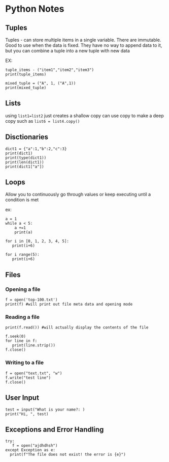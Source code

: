 # Python Notes

## Tuples
Tuples - can store multiple items in a single variable. There are immutable. Good to use when the data is fixed. They have no way to append data to it, but you can combine a tuple into a new tuple with new data 

EX:
```
tuple_items - ("item1","item2","item3")
print(tuple_items)

mixed_tuple = ("A", 1, ("A",1))
print(mixed_tuple)
```

## Lists

using ```list1=list2``` just creates a shallow copy 
can use copy to make a deep copy such as 
```list6 = list4.copy() ```


## Disctionaries 

 ```
 dict1 = {"a":1,"b":2,"c":3}
 print(dict1)
 print(type(dict1))
 print(len(dict1))
 print(dict1["a"])
```

## Loops 
Allow you to continuously go through values or keep executing until a condition is met 

ex:
```
a = 1
while a < 5:
    a +=1
    print(a)

for i in [0, 1, 2, 3, 4, 5]:
   print(i+6)

for i range(5):
   print(i+6)
```
## Files

### Opening a file 
```
f = open('top-100.txt')
print(f) #will print out file meta data and opening mode
```

### Reading a file
```
print(f.read()) #will actually display the contents of the file 

f.seek(0)
for line in f:
   print(line.strip())
f.close()
```

### Writing to a file
```
f = open("text.txt", "w")
f.write("test line")
f.close()
```
 ## User Input
 ```
 test = input("What is your name?: )
 print("Hi, ", test)
 ```

 ## Exceptions and Error Handling
 ```
try:
    f = open("ajdhdhsh")
except Exception as e:
   print(f"The file does not exist! the error is {e}")
```